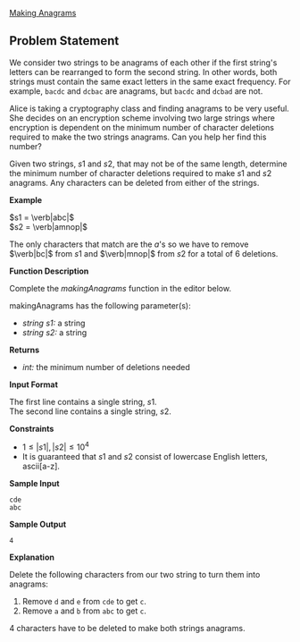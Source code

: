 [Making Anagrams](https://www.hackerrank.com/contests/may-jun-2023-ccc-lbrce-coding-practice-open/challenges/making-anagrams)

**Problem Statement**
---
We consider two strings to be anagrams of each other if the first string's letters can be rearranged to form the second string. In other words, both strings must contain the same exact letters in the same exact frequency. For example, `bacdc` and `dcbac` are anagrams, but `bacdc` and `dcbad` are not.

Alice is taking a cryptography class and finding anagrams to be very useful. She decides on an encryption scheme involving two large strings where encryption is dependent on the minimum number of character deletions required to make the two strings anagrams. Can you help her find this number?

Given two strings, $s1$ and $s2$, that may not be of the same length, determine the minimum number of character deletions required to make $s1$ and $s2$ anagrams. Any characters can be deleted from either of the strings.

**Example**

$s1 = \verb|abc|$ <br>
$s2 = \verb|amnop|$

The only characters that match are the $a$'s so we have to remove $\verb|bc|$ from $s1$ and $\verb|mnop|$ from $s2$ for a total of $6$ deletions.

**Function Description**

Complete the *makingAnagrams* function in the editor below.

makingAnagrams has the following parameter(s):

- *string s1:* a string
- *string s2:* a string

**Returns**

- *int:* the minimum number of deletions needed

**Input Format**

The first line contains a single string, $s1$.<br>
The second line contains a single string, $s2$.

**Constraints**

- $1 \leq |s1|, |s2| \leq 10^4$
- It is guaranteed that $s1$ and $s2$ consist of lowercase English letters, ascii[a-z].

**Sample Input**

```
cde
abc
```

**Sample Output**

```
4
```

**Explanation**

Delete the following characters from our two string to turn them into anagrams:

1. Remove `d` and `e` from `cde` to get `c`.
2. Remove `a` and `b` from `abc` to get `c`.

$4$ characters have to be deleted to make both strings anagrams.